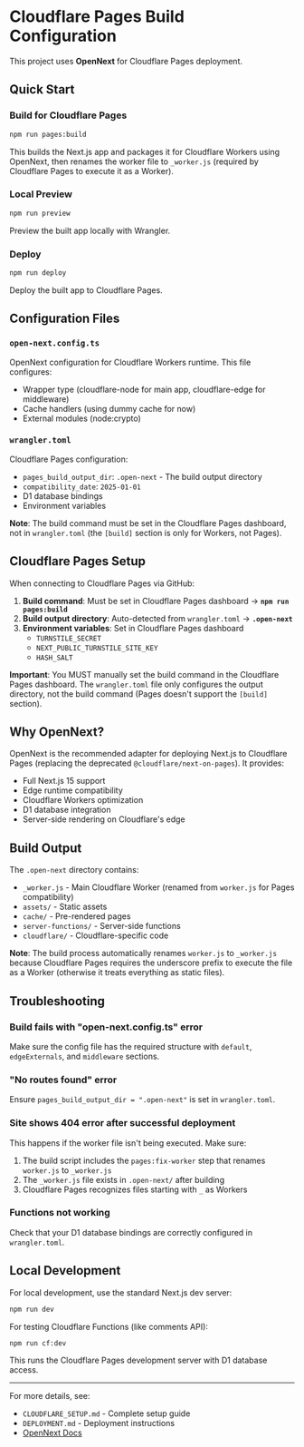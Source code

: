 # Cloudflare Pages Build Configuration

This project uses **OpenNext** for Cloudflare Pages deployment.

## Quick Start

### Build for Cloudflare Pages
```bash
npm run pages:build
```

This builds the Next.js app and packages it for Cloudflare Workers using OpenNext, then renames the worker file to `_worker.js` (required by Cloudflare Pages to execute it as a Worker).

### Local Preview
```bash
npm run preview
```

Preview the built app locally with Wrangler.

### Deploy
```bash
npm run deploy
```

Deploy the built app to Cloudflare Pages.

## Configuration Files

### `open-next.config.ts`
OpenNext configuration for Cloudflare Workers runtime. This file configures:
- Wrapper type (cloudflare-node for main app, cloudflare-edge for middleware)
- Cache handlers (using dummy cache for now)
- External modules (node:crypto)

### `wrangler.toml`
Cloudflare Pages configuration:
- `pages_build_output_dir`: `.open-next` - The build output directory
- `compatibility_date`: `2025-01-01`
- D1 database bindings
- Environment variables

**Note**: The build command must be set in the Cloudflare Pages dashboard, not in `wrangler.toml` (the `[build]` section is only for Workers, not Pages).

## Cloudflare Pages Setup

When connecting to Cloudflare Pages via GitHub:

1. **Build command**: Must be set in Cloudflare Pages dashboard → **`npm run pages:build`**
2. **Build output directory**: Auto-detected from `wrangler.toml` → **`.open-next`**
3. **Environment variables**: Set in Cloudflare Pages dashboard
   - `TURNSTILE_SECRET`
   - `NEXT_PUBLIC_TURNSTILE_SITE_KEY`
   - `HASH_SALT`

**Important**: You MUST manually set the build command in the Cloudflare Pages dashboard. The `wrangler.toml` file only configures the output directory, not the build command (Pages doesn't support the `[build]` section).

## Why OpenNext?

OpenNext is the recommended adapter for deploying Next.js to Cloudflare Pages (replacing the deprecated `@cloudflare/next-on-pages`). It provides:

- Full Next.js 15 support
- Edge runtime compatibility
- Cloudflare Workers optimization
- D1 database integration
- Server-side rendering on Cloudflare's edge

## Build Output

The `.open-next` directory contains:
- `_worker.js` - Main Cloudflare Worker (renamed from `worker.js` for Pages compatibility)
- `assets/` - Static assets
- `cache/` - Pre-rendered pages
- `server-functions/` - Server-side functions
- `cloudflare/` - Cloudflare-specific code

**Note**: The build process automatically renames `worker.js` to `_worker.js` because Cloudflare Pages requires the underscore prefix to execute the file as a Worker (otherwise it treats everything as static files).

## Troubleshooting

### Build fails with "open-next.config.ts" error
Make sure the config file has the required structure with `default`, `edgeExternals`, and `middleware` sections.

### "No routes found" error
Ensure `pages_build_output_dir = ".open-next"` is set in `wrangler.toml`.

### Site shows 404 error after successful deployment
This happens if the worker file isn't being executed. Make sure:
1. The build script includes the `pages:fix-worker` step that renames `worker.js` to `_worker.js`
2. The `_worker.js` file exists in `.open-next/` after building
3. Cloudflare Pages recognizes files starting with `_` as Workers

### Functions not working
Check that your D1 database bindings are correctly configured in `wrangler.toml`.

## Local Development

For local development, use the standard Next.js dev server:

```bash
npm run dev
```

For testing Cloudflare Functions (like comments API):
```bash
npm run cf:dev
```

This runs the Cloudflare Pages development server with D1 database access.

---

For more details, see:
- `CLOUDFLARE_SETUP.md` - Complete setup guide
- `DEPLOYMENT.md` - Deployment instructions
- [OpenNext Docs](https://opennext.js.org/cloudflare)

